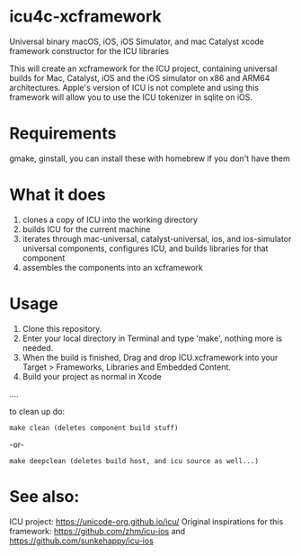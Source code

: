 # icu4c-xcframework
Universal binary macOS, iOS, iOS Simulator, and mac Catalyst xcode framework constructor for the ICU libraries

This will create an xcframework for the ICU project, containing
universal builds for Mac, Catalyst, iOS and the iOS simulator
on x86 and ARM64 architectures. Apple's version of ICU is not
complete and using this framework will allow you to use the 
ICU tokenizer in sqlite on iOS.

# Requirements

gmake, ginstall, you can install these with homebrew if you don't
have them

# What it does

1. clones a copy of ICU into the working directory
2. builds ICU for the current machine
3. iterates through mac-universal, catalyst-universal, ios, and
   ios-simulator universal components, configures ICU, and builds libraries
   for that component
4. assembles the components into an xcframework

# Usage

1. Clone this repository.
2. Enter your local directory in Terminal and type 'make', nothing more is needed.
2. When the build is finished, Drag and drop ICU.xcframework into your
   Target > Frameworks, Libraries and Embedded Content. 
3. Build your project as normal in Xcode

....
 
to clean up do:

    make clean (deletes component build stuff)

-or-

    make deepclean (deletes build host, and icu source as well...)

# See also:

ICU project: https://unicode-org.github.io/icu/
Original inspirations for this framework: https://github.com/zhm/icu-ios and https://github.com/sunkehappy/icu-ios
